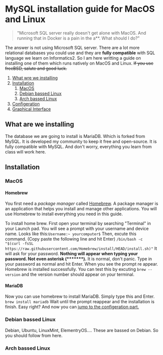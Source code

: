 # MySQL installation guide for MacOS and Linux
> "Microsoft SQL server really doesn't get alone with MacOS. And running that in Docker is a pain in the a**. What should I do?"

The answer is not using Microsoft SQL server. There are a lot more relational databases you could use and they are **fully compatible** with SQL language we learn on Informatics2. So I am here writting a guide on installing one of them which runs natively on MacOS and Linux. ~~If you use freeBSD, salute and good luck.~~

1. [What wre we installing](##What_are_we_installing)
2. [Installation](##Installation)
    1. [MacOS](#macos)
    2. [Debian bassed Linux](#Debian_bassed_Linux_73)
    3. [Arch bassed Linux](#Arch)
3. [Configeration](#Configeration)
4. [Graphical Interface](#G)

## What are we installing 
The database we are going to install is MariaDB. Which is forked from MySQL. It is developed my community to keep it free and open-source. It is fully compatible with MySQL. And don't worry, everything you learn from class will work here.
## Installation
### MacOS
#### Homebrew
You first need a *package manager* called [Homebrew](https://brew.sh/). A package manager is an application that helps you install and manage other applications. You will use Homebrew to install everything you need in this guide.

To install home brew. First open your terminal by searching "Terminal" in your Launch pad. You will see a prompt with your username and device name. Looks like this:`Username:~ yourcomputer$` Then, excute this command. (Copy paste the following line and hit Enter)
``` /bin/bash -c "$(curl -fsSL https://raw.githubusercontent.com/Homebrew/install/HEAD/install.sh)" ```
It will ask for your password. __Nothing will appear when typing your password. Not even asterisk (*******).__ It is normal, don't panic. Type in your password as normal and hit Enter.
When you see the prompt re appear. Homebrew is installed successfully. You can test this by excuting `brew --version` and the version number should appear on your terminal.

#### MariaDB
Now you can use homebrew to install MariaDB. Simply type this and Enter.
``` brew install mariadb```
Wait until the prompt reappear and the installation is finish. Easy right?
And now you can [jump to the configeration part.](#)



### Debian bassed Linux
Debian, Ubuntu, LinuxMint, ElementryOS.... These are bassed on Debian. So you should follow from here.

### Arch bassed Linux